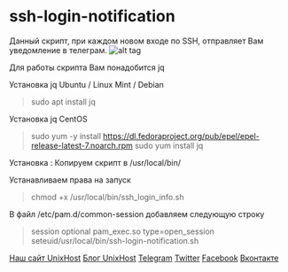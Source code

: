 # ssh-login-notification
Данный скрипт, при каждом новом входе по SSH, отправляет Вам уведомление в телеграм. 
![alt tag](https://github.com/unixhostpro/ssh-login-notification/blob/master/sshlogin.png)

Для работы скрипта Вам понадобится jq 

Установка jq Ubuntu / Linux Mint / Debian
> sudo apt install jq

Установка jq CentOS
> sudo yum -y install https://dl.fedoraproject.org/pub/epel/epel-release-latest-7.noarch.rpm
> sudo yum install jq

Установка :
Копируем скрипт в /usr/local/bin/

Устанавливаем права на запуск 
> chmod +x /usr/local/bin/ssh_login_info.sh

В файл /etc/pam.d/common-session добавляем следующую строку 
> session optional pam_exec.so type=open_session seteuid/usr/local/bin/ssh-login-notification.sh


[Наш сайт UnixHost](https://unixhost.pro/)
[Блог UnixHost](https://blog.unixhost.pro/)
[Telegram](https://t.me/unixhostpro)
[Twitter](https://twitter.com/UnixHostPro)
[Facebook](https://www.facebook.com/unixhost.pro)
[Вконтакте](https://vk.com/unixhost)
